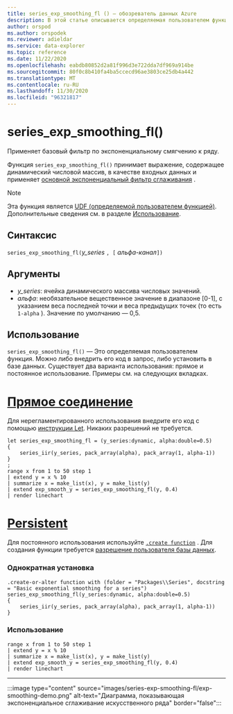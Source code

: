 ```yaml
---
title: series_exp_smoothing_fl () — обозреватель данных Azure
description: В этой статье описывается определяемая пользователем функция series_exp_smoothing_fl () в Azure обозреватель данных.
author: orspod
ms.author: orspodek
ms.reviewer: adieldar
ms.service: data-explorer
ms.topic: reference
ms.date: 11/22/2020
ms.openlocfilehash: eabdb80852d2a81f996d3e722dda7df969a914be
ms.sourcegitcommit: 80f0c8b410fa4ba5ccecd96ae3803ce25db4a442
ms.translationtype: MT
ms.contentlocale: ru-RU
ms.lasthandoff: 11/30/2020
ms.locfileid: "96321817"
---
```

# <a name="series_exp_smoothing_fl"></a>series_exp_smoothing_fl()

Применяет базовый фильтр по экспоненциальному смягчению к ряду.

Функция `series_exp_smoothing_fl()` принимает выражение, содержащее динамический числовой массив, в качестве входных данных и применяет [основной экспоненциальный фильтр сглаживания](https://en.wikipedia.org/wiki/Exponential_smoothing#Basic_(simple)_exponential_smoothing_(Holt_linear)) .

> [!NOTE]
> Эта функция является [UDF (определяемой пользователем функцией)](../query/functions/user-defined-functions.md). Дополнительные сведения см. в разделе [Использование](#usage).

## <a name="syntax"></a>Синтаксис

`series_exp_smoothing_fl(`*y_series* `, [` *альфа-канал*`])`
  
## <a name="arguments"></a>Аргументы

* *y_series*: ячейка динамического массива числовых значений.
* *альфа*: необязательное вещественное значение в диапазоне [0-1], с указанием веса последней точки и веса предыдущих точек (то есть `1-alpha` ). Значение по умолчанию — 0,5.

## <a name="usage"></a>Использование

`series_exp_smoothing_fl()` — Это определяемая пользователем функция. Можно либо внедрить его код в запрос, либо установить в базе данных. Существует два варианта использования: прямое и постоянное использование. Примеры см. на следующих вкладках.

# <a name="ad-hoc"></a>[Прямое соединение](#tab/adhoc)

Для нерегламентированного использования внедрите его код с помощью [инструкции Let](../query/letstatement.md). Никаких разрешений не требуется.

<!-- csl: https://help.kusto.windows.net:443/Samples -->
```kusto
let series_exp_smoothing_fl = (y_series:dynamic, alpha:double=0.5)
{
    series_iir(y_series, pack_array(alpha), pack_array(1, alpha-1))
}
;
range x from 1 to 50 step 1
| extend y = x % 10
| summarize x = make_list(x), y = make_list(y)
| extend exp_smooth_y = series_exp_smoothing_fl(y, 0.4) 
| render linechart
```

# <a name="persistent"></a>[Persistent](#tab/persistent)

Для постоянного использования используйте [`.create function`](../management/create-function.md) . Для создания функции требуется [разрешение пользователя базы данных](../management/access-control/role-based-authorization.md).

### <a name="one-time-installation"></a>Однократная установка

<!-- csl: https://help.kusto.windows.net:443/Samples -->
```kusto
.create-or-alter function with (folder = "Packages\\Series", docstring = "Basic exponential smoothing for a series")
series_exp_smoothing_fl(y_series:dynamic, alpha:double=0.5)
{
    series_iir(y_series, pack_array(alpha), pack_array(1, alpha-1))
}
```

### <a name="usage"></a>Использование

<!-- csl: https://help.kusto.windows.net:443/Samples -->
```kusto
range x from 1 to 50 step 1
| extend y = x % 10
| summarize x = make_list(x), y = make_list(y)
| extend exp_smooth_y = series_exp_smoothing_fl(y, 0.4) 
| render linechart
```

---

:::image type="content" source="images/series-exp-smoothing-fl/exp-smoothing-demo.png" alt-text="Диаграмма, показывающая экспоненциальное сглаживание искусственного ряда" border="false":::
